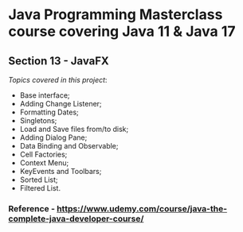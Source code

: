 # Java Programming Masterclass course covering Java 11 & Java 17

## Section 13 - JavaFX

*Topics covered in this project*:

- Base interface;
- Adding Change Listener;
- Formatting Dates;
- Singletons;
- Load and Save files from/to disk;
- Adding Dialog Pane;
- Data Binding and Observable;
- Cell Factories;
- Context Menu;
- KeyEvents and Toolbars;
- Sorted List;
- Filtered List.


### Reference - <https://www.udemy.com/course/java-the-complete-java-developer-course/>